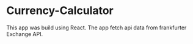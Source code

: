 # Currency-Calculator
This app was build using React. The app fetch api data from frankfurter Exchange API.
